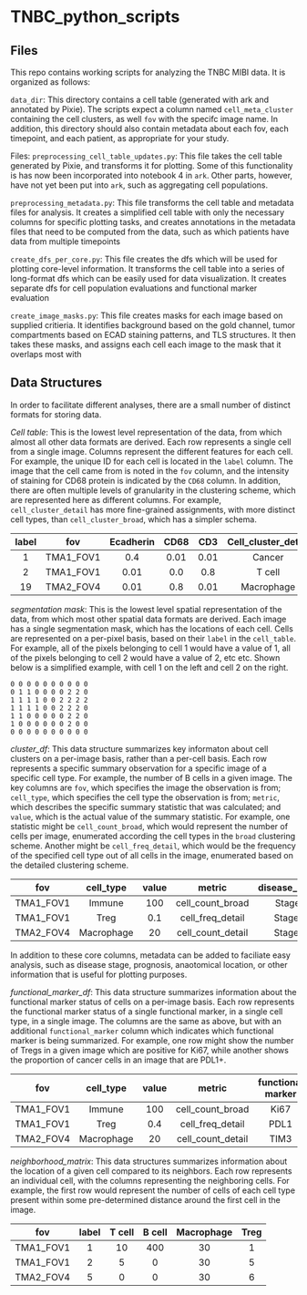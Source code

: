 # TNBC_python_scripts

## Files 
This repo contains working scripts for analyzing the TNBC MIBI data. It is organized as follows:

`data_dir`: This directory contains a cell table (generated with ark and annotated by Pixie). The scripts expect a column named 
`cell_meta_cluster` containing the cell clusters, as well `fov` with the specifc image name. In addition, this directory should also contain metadata
about each fov, each timepoint, and each patient, as appropriate for your study.

Files:
`preprocessing_cell_table_updates.py`: This file takes the cell table generated by Pixie, and transforms it for plotting. Some of this functionality is 
has now been incorporated into notebook 4 in `ark`. Other parts, however, have not yet been put into `ark`, such as aggregating cell populations. 

`preprocessing_metadata.py`: This file transforms the cell table and metadata files for analysis. It creates a simplified cell table
with only the necessary columns for specific plotting tasks, and creates annotations in the metadata files that need to be computed from the
data, such as which patients have data from multiple timepoints

`create_dfs_per_core.py`: This file creates the dfs which will be used for plotting core-level information. It transforms the cell table into
a series of long-format dfs which can be easily used for data visualization. It creates separate dfs for cell population evaluations and functional marker
evaluation

`create_image_masks.py`: This file creates masks for each image based on supplied critieria. It identifies background based on the gold channel, tumor compartments based on ECAD staining patterns, and TLS structures. It then takes these masks, and assigns each cell each image to the mask that it overlaps most with


## Data Structures
In order to facilitate different analyses, there are a small number of distinct formats for storing data. 

*Cell table*: This is the lowest level representation of the data, from which almost all other data formats are derived. Each row represents a single cell from a single image. Columns represent the different features for each cell. For example, the unique ID for each cell is located in the `label` column. The image that the cell came from is noted in the `fov` column, and the intensity of staining for CD68 protein is indicated by the `CD68` column. 
In addition, there are often multiple levels of granularity in the clustering scheme, which are represented here as different columns. For example, `cell_cluster_detail` has more fine-grained assignments, with more distinct cell types, than `cell_cluster_broad`, which has a simpler schema. 

| label | fov | Ecadherin | CD68 | CD3 | Cell_cluster_detail |  Cell_cluster_broad |
| :---:  | :---:  |  :---:  |  :---:  |  :---:  | :---:  |  :---:  | 
| 1 | TMA1_FOV1| 0.4  | 0.01 | 0.01 |  Cancer | Cancer |
| 2 | TMA1_FOV1| 0.01  | 0.0 | 0.8 |  T cell |  Immune | 
| 19 | TMA2_FOV4| 0.01  | 0.8 | 0.01 |  Macrophage |  Immune | 

*segmentation mask*: This is the lowest level spatial representation of the data, from which most other spatial data formats are derived. Each image has a single segmentation mask, which has the locations of each cell. Cells are represented on a per-pixel basis, based on their `label` in the `cell_table`. For example, all of the pixels belonging to cell 1 would have a value of 1, all of the pixels belonging to cell 2 would have a value of 2, etc etc. Shown below is a simplified example, with cell 1 on the left and cell 2 on the right. 
```
0 0 0 0 0 0 0 0 0 0 
0 1 1 0 0 0 0 2 2 0 
1 1 1 1 0 0 2 2 2 2 
1 1 1 1 0 0 2 2 2 0 
1 1 0 0 0 0 0 2 2 0 
1 0 0 0 0 0 0 2 0 0 
0 0 0 0 0 0 0 0 0 0 
```

*cluster_df*: This data structure summarizes key informaton about cell clusters on a per-image basis, rather than a per-cell basis. Each row represents a specific summary observation for a specific image of a specific cell type. For example, the number of B cells in a given image. The key columns are `fov`, which specifies the image the observation is from; `cell_type`, which specifies the cell type the observation is from; `metric`, which describes the specific summary statistic that was calculated; and `value`, which is the actual value of the summary statistic. For example, one statistic might be `cell_count_broad`, which would represent the number of cells per image, enumerated according the cell types in the `broad` clustering scheme. Another might be `cell_freq_detail`, which would be the frequency of the specified cell type out of all cells in the image, enumerated based on the detailed clustering scheme.


| fov | cell_type | value | metric | disease_stage | 
| :---:  |  :---:  |  :---:  |  :---:  | :---:  | 
| TMA1_FOV1| Immune | 100 | cell_count_broad|  Stage I | 
| TMA1_FOV1| Treg | 0.1 | cell_freq_detail |  Stage II  | 
| TMA2_FOV4| Macrophage  | 20 | cell_count_detail |  Stage II |  

In addition to these core columns, metadata can be added to faciliate easy analysis, such as disease stage, prognosis, anaotomical location, or other information that is useful for plotting purposes. 

*functional_marker_df*: This data structure summarizes information about the functional marker status of cells on a per-image basis. Each row represents the functional marker status of a single functional marker, in a single cell type, in a single image. The columns are the same as above, but with an additional `functional_marker` column which indicates which functional marker is being summarized. For example, one row might show the number of Tregs in a given image which are positive for Ki67, while another shows the proportion of cancer cells in an image that are PDL1+. 


| fov | cell_type | value | metric | functional marker | disease_stage | 
| :---:  |  :---:  |  :---:  |  :---:  | :---:  | :---: | 
| TMA1_FOV1| Immune | 100 | cell_count_broad| Ki67 | Stage I | 
| TMA1_FOV1| Treg | 0.4 | cell_freq_detail | PDL1 |  Stage II  | 
| TMA2_FOV4| Macrophage  | 20 | cell_count_detail | TIM3 |  Stage II | 


*neighborhood_matrix*: This data structures summarizes information about the location of a given cell compared to its neighbors. Each row represents an individual cell, with the columns representing the neighboring cells. For example, the first row would represent the number of cells of each cell type present within some pre-determined distance around the first cell in the image. 


| fov | label | T cell | B cell | Macrophage | Treg | 
| :---:  |  :---:  |  :---:  |  :---:  | :---:  | :---: | 
| TMA1_FOV1| 1 | 10 | 400| 30 | 1 | 
| TMA1_FOV1| 2 | 5 | 0 | 30 |  5 | 
| TMA2_FOV4| 5 | 0 | 0 | 30 |  6 | 
